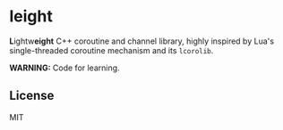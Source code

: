 # leight

**L**ightw**eight** C++ coroutine and channel library, highly inspired by Lua's
single-threaded coroutine mechanism and its `lcorolib`.

**WARNING:** Code for learning.

## License

MIT
